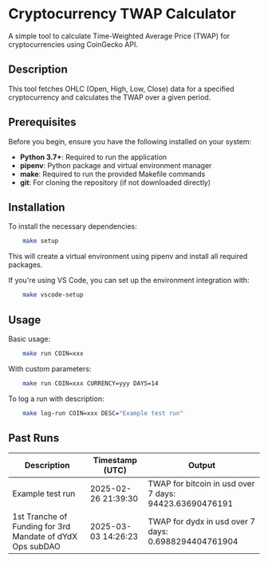 # Cryptocurrency TWAP Calculator

A simple tool to calculate Time-Weighted Average Price (TWAP) for cryptocurrencies using CoinGecko API.

## Description

This tool fetches OHLC (Open, High, Low, Close) data for a specified cryptocurrency and calculates the TWAP over a given period.

## Prerequisites

Before you begin, ensure you have the following installed on your system:

- **Python 3.7+**: Required to run the application
- **pipenv**: Python package and virtual environment manager
- **make**: Required to run the provided Makefile commands
- **git**: For cloning the repository (if not downloaded directly)

## Installation 

To install the necessary dependencies:

```bash
    make setup
```
This will create a virtual environment using pipenv and install all required packages.

If you're using VS Code, you can set up the environment integration with:

```bash
    make vscode-setup
```

## Usage

Basic usage:

```bash
    make run COIN=xxx
```

With custom parameters:
```bash
    make run COIN=xxx CURRENCY=yyy DAYS=14
```

To log a run with description:
```bash
    make log-run COIN=xxx DESC="Example test run"
```

## Past Runs

| Description | Timestamp (UTC) | Output |
|-------------|----------------|--------|
| Example test run | 2025-02-26 21:39:30 | TWAP for bitcoin in usd over 7 days: 94423.63690476191 |
| 1st Tranche of Funding for 3rd Mandate of dYdX Ops subDAO | 2025-03-03 14:26:23 | TWAP for dydx in usd over 7 days: 0.6988294404761904 |

